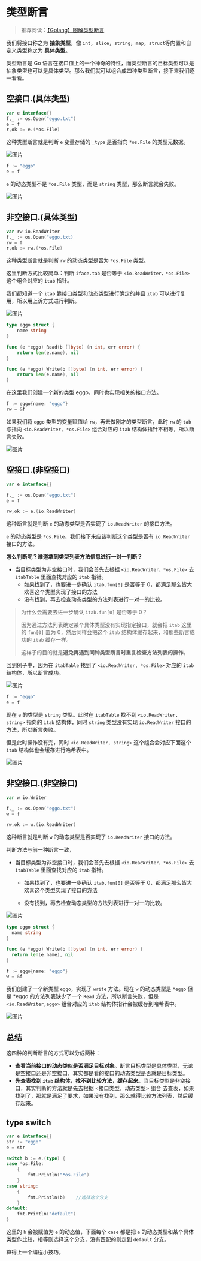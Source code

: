 # 类型断言

> 推荐阅读：[【Golang】图解类型断言](https://mp.weixin.qq.com/s?__biz=Mzg5NjIwNzIxNQ==&mid=2247484072&idx=3&sn=6b41278ef6ee7425865e67e00c4c078e&chksm=c005d2a8f7725bbec726472938b8d997bcb5ced18518d6c99fa44f9a078adf62d2f8a02a4a70&scene=21#wechat_redirect)

我们将接口称之为 **抽象类型**，像 `int`，`slice`，`string`，`map`，`struct`等内置和自定义类型称之为 **具体类型**。

类型断言是 Go 语言在接口值上的一个神奇的特性，而类型断言的目标类型可以是抽象类型也可以是具体类型。那么我们就可以组合成四种类型断言，接下来我们逐一看看。

## 空接口.(具体类型)

```go
var e interface{}
f,_ := os.Open("eggo.txt")
e = f
r,ok := e.(*os.File)
```

这种类型断言就是判断 `e` 变量存储的 `_type` 是否指向 `*os.File` 的类型元数据。

![图片](https://mmbiz.qpic.cn/mmbiz_png/ibjI8pEWI9L53Y12T80IUoDOdNgcCOb0BpCvTk4oPlCKicPN7IbiaBJtOzicomjicykm93VIdIGickUic5zDSqq0Tqnfw/640?wx_fmt=png&tp=webp&wxfrom=5&wx_lazy=1&wx_co=1)

```go
f := "eggo"
e = f
```

`e` 的动态类型不是 `*os.File` 类型，而是 `string` 类型，那么断言就会失败。

![图片](https://mmbiz.qpic.cn/mmbiz_png/ibjI8pEWI9L7Hp0QBiaDicNk4BZfrPREhuzQmhGMel7iagGWApxe1aoiaAVZGd0gLEUgZcBneoficabjsYt06PEjggRg/640?wx_fmt=png&tp=webp&wxfrom=5&wx_lazy=1&wx_co=1)

## 非空接口.(具体类型)

```go
var rw io.ReadWriter
f,_ := os.Open("eggo.txt)
rw = f
r,ok := rw.(*os.File)
```

这种类型断言就是判断 `rw` 的动态类型是否为 `*os.File` 类型。

这里判断方式比较简单：判断 `iface.tab` 是否等于 `<io.ReadWriter，*os.File>` 这个组合对应的 `itab` 指针。

我们都知道一个 `itab` 靠接口类型和动态类型进行确定的并且 `itab` 可以进行复用，所以用上诉方式进行判断。

![图片](https://mmbiz.qpic.cn/mmbiz_png/ibjI8pEWI9L53Y12T80IUoDOdNgcCOb0B6G7wSGx1ialmiaL129erAoVfcCBny3InRMFsobSFKeDG8cplcA3doJFA/640?wx_fmt=png&tp=webp&wxfrom=5&wx_lazy=1&wx_co=1)

```go
type eggo struct {
    name string
}

func (e *eggo) Read(b []byte) (n int, err error) {
    return len(e.name), nil
}

func (e *eggo) Write(b []byte) (n int, err error) {
    return len(e.name), nil
}
```

在这里我们创建一个新的类型 eggo，同时也实现相关的接口方法。

```go
f := eggo{name: "eggo"}
rw = &f
```

如果我们将 `eggo` 类型的变量赋值给 `rw`，再去做刚才的类型断言，此时 `rw` 的 `tab` 与指向 `<io.ReadWriter, *os.File>` 组合对应的 `itab` 结构体指针不相等，所以断言失败。

![图片](https://mmbiz.qpic.cn/mmbiz_png/ibjI8pEWI9L75jtH0rYodSfoAGwwpIyARgnLQibUuic9Mf0CR8Tib969eiaWtPmQddFkv0ek3YfYWSyE3146jsXm9jg/640?wx_fmt=png&tp=webp&wxfrom=5&wx_lazy=1&wx_co=1)

## 空接口.(非空接口)

```go
var e interface{}

f,_ := os.Open("eggo.txt")
e = f

rw,ok := e.(io.ReadWriter)
```

这种断言就是判断 `e` 的动态类型是否实现了 `io.ReadWriter` 的接口方法。

`e` 的动态类型是 `*os.File`，我们接下来应该判断这个类型是否有 `io.ReadWriter` 接口的方法。

**怎么判断呢？难道拿到类型列表方法信息进行一对一判断？**

* 当目标类型为非空接口时，我们会首先去根据 `<io.ReadWriter，*os.File>` 去 `itabTable` 里面查找对应的 `itab` 指针。
  * 如果找到了，也要进一步确认 `itab.fun[0]` 是否等于 0，都满足那么皆大欢喜这个类型实现了接口的方法
  * 没有找到，再去检查动态类型的方法列表进行一对一的比较。

> 为什么会需要去进一步确认 `itab.fun[0]` 是否等于 0？
>
> 因为通过方法列表确定某个具体类型没有实现指定接口，就会把 `itab` 这里的 `fun[0]` 置为 0，然后同样会把这个 `itab` 结构体缓存起来，和那些断言成功的 `itab` 缓存一样。
>
> 这样子的目的就是**避免再遇到同种类型断言时重复检查方法列表的操作**。

回到例子中，因为在 `itabTable` 找到了 `<io.ReadWriter, *os.File>` 对应的 `itab` 结构体，所以断言成功。

![图片](https://mmbiz.qpic.cn/mmbiz_png/ibjI8pEWI9L53Y12T80IUoDOdNgcCOb0BichetkQRiawZOKH9Rmgtg3Bxw96ibon8yGiabmHY6yFmDraHdGl1NTh6Wg/640?wx_fmt=png&tp=webp&wxfrom=5&wx_lazy=1&wx_co=1)

```go
f := "eggo"
e = f
```

现在 `e` 的类型是 `string` 类型。此时在 `itabTable` 找不到 `<io.ReadWriter, string>` 指向的 `itab` 结构体，同时 `string` 类型没有实现 `io.ReadWriter` 接口的方法，所以断言失败。

但是此时操作没有完，同时 `<io.ReadWriter, string>` 这个组合会对应下面这个 `itab` 结构体也会缓存进行哈希表中。

![图片](https://mmbiz.qpic.cn/mmbiz_png/ibjI8pEWI9L75jtH0rYodSfoAGwwpIyARicd13ojtTgrB5vGAHp5MFB305gqWgMYgUUnIKRxT5eJIzCWpqu07zNA/640?wx_fmt=png&tp=webp&wxfrom=5&wx_lazy=1&wx_co=1)



## 非空接口.(非空接口)

```go
var w io.Writer

f,_ := os.Open("eggo.txt")
w = f

rw,ok := w.(io.ReadWriter)
```

这种断言就是判断 `w` 的动态类型是否实现了 `io.ReadWriter` 接口的方法。

判断方法与前一种断言一致，

* 当目标类型为非空接口时，我们会首先去根据 `<io.ReadWriter，*os.File>` 去 `itabTable` 里面查找对应的 `itab` 指针。

  * 如果找到了，也要进一步确认 `itab.fun[0]` 是否等于 0，都满足那么皆大欢喜这个类型实现了接口的方法

  * 没有找到，再去检查动态类型的方法列表进行一对一的比较。

![图片](https://mmbiz.qpic.cn/mmbiz_png/ibjI8pEWI9L53Y12T80IUoDOdNgcCOb0B8tMpU3gMETjBARVKf5bj4MSic0yBwyvPkmzHVN9AYbTgYlUOI5F4Q0A/640?wx_fmt=png&tp=webp&wxfrom=5&wx_lazy=1&wx_co=1)

```go
type eggo struct {
  name string
}

func (e *eggo) Write(b []byte) (n int, err error) {
  return len(e.name), nil
}

f := eggo{name: "eggo"}
w = &f
```

我们创建了一个新类型 `eggo`，实现了 `write` 方法。现在 `w` 的动态类型是 `*eggo` 但是 *eggo 的方法列表缺少了一个 `Read` 方法，所以断言失败，但是 `<io.ReadWriter,eggo>` 组合对应的 `itab` 结构体指针会被缓存到哈希表中。

![图片](https://mmbiz.qpic.cn/mmbiz_png/ibjI8pEWI9L53Y12T80IUoDOdNgcCOb0BMHz3JjnLibfMtzeuMheYsp6qiclRVMSflzyJnDbr2px7uCsW7b3HETJg/640?wx_fmt=png&tp=webp&wxfrom=5&wx_lazy=1&wx_co=1)

## 总结

这四种的判断断言的方式可以分成两种：

* **查看当前接口的动态类似是否满足目标对象**。断言目标类型是具体类型，无论是空接口还是非空接口，其实都是看的接口的动态类型是否就是目标类型。
* **先查表找到 `itab` 结构体，找不到比较方法，缓存起来**。当目标类型是非空接口，其实判断的方法就是先去根据 <接口类型，动态类型> 组合 去查表，如果找到了，那就是满足了要求，如果没有找到，那么就得比较方法列表，然后缓存起来。

## type switch

```go
var e interface{}
str := "eggo"
e = str

switch b := e.(type) {
case *os.File:
    {
        fmt.Println("*os.File")
    }
case string:
    {
        fmt.Println(b)    //选择这个分支
    }
default:
    fmt.Println("default")
}
```

这里的 `b` 会被赋值为 `e` 的动态值，下面每个 `case` 都是把 `e` 的动态类型和某个具体类型作比较，相等则选择这个分支，没有匹配的则走到 `default` 分支。

算得上一个编程小技巧。